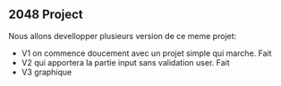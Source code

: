 ## 2048 Project

Nous allons devellopper plusieurs version de ce meme projet:

- V1 on commence doucement avec un projet simple qui marche. Fait
- V2 qui apportera la partie input sans validation user. Fait
- V3 graphique

